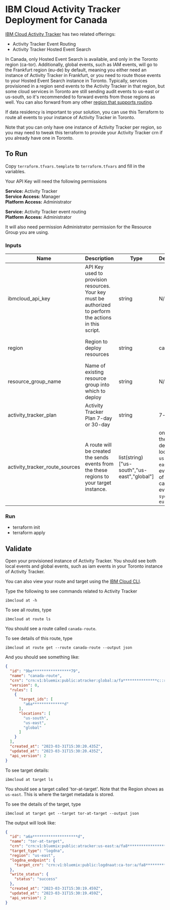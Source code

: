 # IBM Cloud Activity Tracker Deployment for Canada

[IBM Cloud Activity Tracker](https://cloud.ibm.com/docs/activity-tracker?topic=activity-tracker-getting-started) has two related offerings:

* Activity Tracker Event Routing
* Activity Tracker Hosted Event Search

In Canada, only Hosted Event Search is available, and only in the Toronto region (ca-tor).  Additionally, global events, such as IAM events, will go to the Frankfurt region (eu-de) by default, meaning you either need an instance of Activity Tracker in Frankfurt, or you need to route those events to your Hosted Event Search instance in Toronto.  Typically, services provisioned in a region send events to the Activity Tracker in that region, but some cloud services in Toronto are still sending audit events to us-east or us-south, so it's recommended to forward events from those regions as well.  You can also forward from any other [region that supports routing](https://cloud.ibm.com/docs/atracker?topic=atracker-regions).

If data residency is important to your solution, you can use this Terraform to route all events to your instance of Activity Tracker in Toronto.

Note that you can only have one instance of Activity Tracker per region, so you may need to tweak this terraform to provide your Activity Tracker crn if you already have one in Toronto.

## To Run

Copy `terraform.tfvars.template` to `terraform.tfvars` and fill in the variables.

Your API Key will need the following permissions

**Service:** Activity Tracker <br />
**Service Access:** Manager <br />
**Platform Access:** Administrator <br />

**Service:** Activity Tracker event routing <br />
**Platform Access:** Administrator <br />

It will also need permission Administrator permission for the Resource Group you are using.

### Inputs

| Name | Description | Type | Default/Example | Required |
| ---- | ----------- | ---- | ------- | -------- |
| ibmcloud_api_key | API Key used to provision resources.  Your key must be authorized to perform the actions in this script.  | string | N/A | yes |
| region | Region to deploy resources | string | ca-tor | only if overriding the default |
| resource_group_name | Name of existing resource group into which to deploy | string | N/A | yes |
| activity_tracker_plan | Activity Tracker Plan 7-day or 30-day | string | 7-day | only if overriding the default |
| activity_tracker_route_sources | A route will be created the sends events from the these regions to your target instance. | list(string) ["us-south","us-east","global"] | only if overriding the default.  The default routes local events from `us-south` and `us-east` and global events.  At time of writing, you can also route events from `au-syd`,`eu-de` and `eu-gb` |

### Run

* terraform init
* terraform apply

## Validate

Open your provisioned instance of Activity Tracker.  You should see both local events and global events, such as iam events in your Toronto instance of Activity Tracker.

You can also view your route and target using the [IBM Cloud CLI](https://cloud.ibm.com/docs/cli?topic=cli-install-ibmcloud-cli).  

Type the following to see commands related to Activity Tracker
```
ibmcloud at -h
```

To see all routes, type
```
ibmcloud at route ls
```

You should see a route called `canada-route`.

To see details of this route, type

```
ibmcloud at route get --route canada-route --output json
```

And you should see something like:
```json
{
  "id": "9be*****************79",
  "name": "canada-route",
  "crn": "crn:v1:bluemix:public:atracker:global:a/fa***************c::route:9be*****************79",
  "version": 0,
  "rules": [
    {
      "target_ids": [
        "a6a**************d"
      ],
      "locations": [
        "us-south",
        "us-east",
        "global"
      ]
    }
  ],
  "created_at": "2023-03-31T15:30:20.435Z",
  "updated_at": "2023-03-31T15:30:20.435Z",
  "api_version": 2
}
```

To see target details:
```
ibmcloud at target ls
```

You should see a target called 'tor-at-target'.  Note that the Region shows as `us-east`.  This is where the target metadata is stored.

To see the details of the target, type

```
ibmcloud at target get --target tor-at-target --output json
```

The output will look like:

```json
{
  "id": "a6a********************d",
  "name": "tor-at-target",
  "crn": "crn:v1:bluemix:public:atracker:us-east:a/fa8*******************48c::target:a6a********************d",
  "target_type": "logdna",
  "region": "us-east",
  "logdna_endpoint": {
    "target_crn": "crn:v1:bluemix:public:logdnaat:ca-tor:a/fa8*******************48c:e16********************2::"
  },
  "write_status": {
    "status": "success"
  },
  "created_at": "2023-03-31T15:30:19.459Z",
  "updated_at": "2023-03-31T15:30:19.459Z",
  "api_version": 2
}
```

